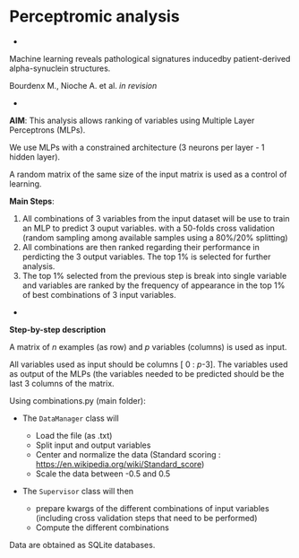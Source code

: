 # Perceptromic analysis
-

Machine learning reveals pathological signatures inducedby patient-derived alpha-synuclein structures. 

Bourdenx M., Nioche A. et al. *in revision*

-

**AIM**: This analysis allows ranking of variables using Multiple Layer Perceptrons (MLPs). 

We use MLPs with a constrained architecture (3 neurons per layer - 1 hidden layer). 

A random matrix of the same size of the input matrix is used as a control of learning.

**Main Steps**: 

1. All combinations of 3 variables from the input dataset will be use to train an MLP to predict 3 ouput variables. with a 50-folds cross validation (random sampling among available samples using a 80%/20% splitting) 
2. All combinations are then ranked regarding their performance in perdicting the 3 output variables. The top 1% is selected for further analysis.
3. The top 1% selected from the previous step is break into single variable and variables are ranked by the frequency of appearance in the top 1% of best combinations of 3 input variables. 

-

**Step-by-step description**

A matrix of *n* examples (as row) and *p* variables (columns) is used as input. 

All variables used as input should be columns [ 0 : *p*-3]. The variables used as output of the MLPs (the variables needed to be predicted should be the last 3 columns of the matrix. 

Using combinations.py (main folder): 

* The ``DataManager`` class will
	* Load the file (as .txt)
	* Split input and output variables
	* Center and normalize the data (Standard scoring : https://en.wikipedia.org/wiki/Standard_score)
	* Scale the data between -0.5 and 0.5

* The ``Supervisor`` class will then
	* prepare kwargs of the different combinations of input variables (including cross validation steps that need to be performed)
	* Compute the different combinations

Data are obtained as SQLite databases.